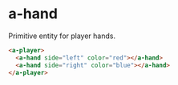 # a-hand

Primitive entity for player hands.

```html
<a-player>
  <a-hand side="left" color="red"></a-hand>
  <a-hand side="right" color="blue"></a-hand>
</a-player>
```
